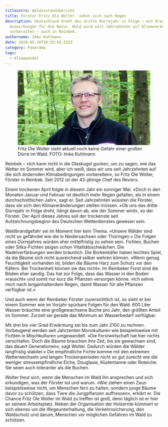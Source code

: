 ```yaml
---
titleintro: Waldzustandsbericht
title: Förster Fritz Ole Wolter  sehnt sich nach Regen
description: Deutschland droht das dritte Dürrejahr in Folge – mit dramatischen
  Auswirkungen für die Natur. Wald wird seit Jahrzehnten auf Klimaveränderungen
  vorbereitet – auch in Reinbek.
authorname: Imke Kuhlmann
date: 2020-05-16T10:25:58.532Z
category: Panorama
tags:
  - Klimawandel
---
```


<figure>
  <img src="/static/media/2020-054-Wolter-Fritz-Ole.jpg">
  <figcaption>
Fritz Ole Wolter sieht aktuell noch keine Gefahr einer großen Dürre im Wald. FOTO: Imke Kuhlmann
   
  </figcaption>
</figure>

Reinbek – »Ich kann nicht in die Glaskugel gucken, um zu sagen, wie das Wetter im Sommer wird, aber ich weiß, dass wir uns seit Jahrzehnten auf die sich ändernden Klimabedingungen vorbereiten«, so Fritz Ole Wolter, Förster in Reinbek. Seit 2012 ist der 43-jährige Chef des Reviers. 


Einem trockenen April folgte in diesem Jahr ein sonniger Mai. »Doch in den Monaten Januar und Februar ist deutlich mehr Regen gefallen, als in einem durchschnittlichen Jahr«, sagt er. Seit Jahrzehnten wüssten die Förster, dass sie sich den Klimaveränderungen stellen müssen. »Ob uns das dritte Dürrejahr in Folge droht, hängt davon ab, wie der Sommer wird«, so der Förster. Der April dieses Jahres soll der trockenste seit Aufzeichnungsbeginn des Deutschen Wetterdienstes gewesen sein.


Waldbrandgefahr sei im Moment hier kein Thema. »Unsere Wälder sind nicht so gefährdet wie die in Niedersachsen oder Thüringen.« Die Folgen eines Dürrejahres würden eher mittelfristig zu sehen sein. Fichten, Buchen oder Sitka-Fichten zeigen schon Vitalitätsschwächen. Die Nadelverfärbungen werden bräunlich. Die Borkenkäfer haben leichtes Spiel, da die Bäume sich nicht ausreichend selber wehren können. »Wenn genug Feuchtigkeit vorhanden ist, bilden die Bäume Harz zum Schutz vor den Käfern. Bei Trockenheit können sie das nicht«. Im Reinbeker Forst sind die Böden eher sandig. Das hat zur Folge, dass das Wasser in den Boden »rauscht« und somit nur kurz die Pflanzen versorgen könne. »Ich sehne mich nach langanhaltendem Regen, damit Wasser für alle Pflanzen verfügbar ist.« 


Und auch wenn der Reinbeker Förster zuversichtlich ist, so sieht er bei einem Sommer wie im Vorjahr spürbare Folgen für den Wald. 600 Liter Wasser bräuchte eine großgewachsene Buche pro Jahr, den größten Anteil im Sommer. Zurzeit sei gerade das Minimum an Wasserbedarf verfügbar. 


Mit drei bis vier Grad Erwärmung sei bis zum Jahr 2100 zu rechnen. Vorbeugend werden seit Jahrzenten Monokulturen wie beispielsweise mit Fichten in Mischkulturen umgewandelt. »Die Forstwirtschaft hat hier nichts verschlafen. Doch die Bäume brauchen ihre Zeit, bis sie gewachsen sind, das dauert Generationen«, sagt Wolter. Dadurch würden die Wälder langfristig stabiler.« Die empfindliche Fichte komme mit den extremen Wetterwechseln und langen Trockenperioden nicht so gut zurecht wie die weniger stressempfindliche Eiche, Douglasie, Küstentanne oder Roteiche. Sie seien auch toleranter als die Buchen. 


Wolter freut sich, wenn die Menschen im Wald ihn ansprechen und sich erkundigen, was der Förster tut und warum. »Wie ziehen einen Zaun beispielsweise nicht, um Menschen fern zu halten, sondern junge Bäume davor zu schützen, dass Tiere die Jungpflanzen auffressen«, erklärt er. 
Die Chance Fritz Ole Wolter im Wald zu treffen ist groß, denn täglich ist er hier an seinem Arbeitsplatz. Neben der Organisation der Holzernte kümmert er sich ebenso um die Wegeunterhaltung, die Verkehrssicherung, den Waldschutz und darum, Menschen vor möglichen Gefahren im Wald zu schützen.